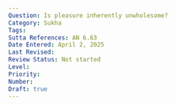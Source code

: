 ```yaml
---
Question: Is pleasure inherently unwholesome?
Category: Sukha
Tags:
Sutta References: AN 6.63
Date Entered: April 2, 2025
Last Revised:
Review Status: Not started
Level: 
Priority: 
Number: 
Draft: true
---
```


